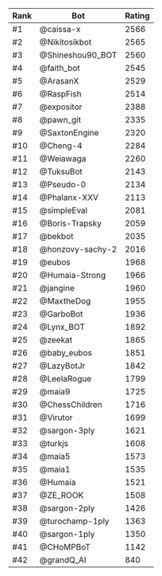 Rank|Bot|Rating
---|---|---
#1|@caissa-x|2566
#2|@Nikitosikbot|2565
#3|@Shineshou90_BOT|2560
#4|@faith_bot|2545
#5|@ArasanX|2529
#6|@RaspFish|2514
#7|@expositor|2388
#8|@pawn_git|2335
#9|@SaxtonEngine|2320
#10|@Cheng-4|2284
#11|@Weiawaga|2260
#12|@TuksuBot|2143
#13|@Pseudo-0|2134
#14|@Phalanx-XXV|2113
#15|@simpleEval|2081
#16|@Boris-Trapsky|2059
#17|@bekbot|2035
#18|@honzovy-sachy-2|2016
#19|@eubos|1968
#20|@Humaia-Strong|1966
#21|@jangine|1960
#22|@MaxtheDog|1955
#23|@GarboBot|1936
#24|@Lynx_BOT|1892
#25|@zeekat|1865
#26|@baby_eubos|1851
#27|@LazyBotJr|1842
#28|@LeelaRogue|1799
#29|@maia9|1725
#30|@ChessChildren|1716
#31|@Virutor|1699
#32|@sargon-3ply|1621
#33|@turkjs|1608
#34|@maia5|1573
#35|@maia1|1535
#36|@Humaia|1521
#37|@ZE_ROOK|1508
#38|@sargon-2ply|1426
#39|@turochamp-1ply|1363
#40|@sargon-1ply|1350
#41|@CHoMPBoT|1142
#42|@grandQ_AI|840
